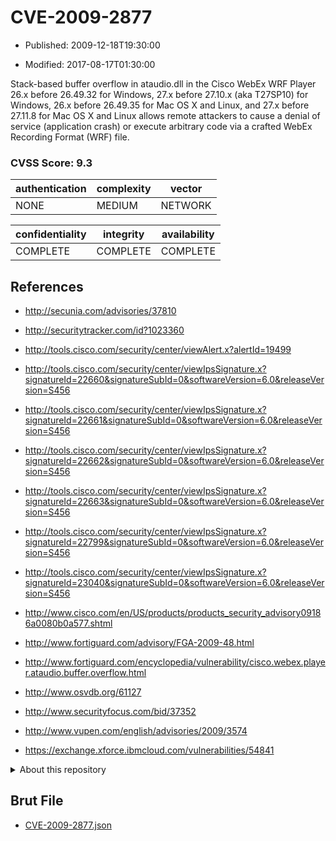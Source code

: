 # CVE-2009-2877

- Published: 2009-12-18T19:30:00

- Modified: 2017-08-17T01:30:00

Stack-based buffer overflow in ataudio.dll in the Cisco WebEx WRF Player 26.x before 26.49.32 for Windows, 27.x before 27.10.x (aka T27SP10) for Windows, 26.x before 26.49.35 for Mac OS X and Linux, and 27.x before 27.11.8 for Mac OS X and Linux allows remote attackers to cause a denial of service (application crash) or execute arbitrary code via a crafted WebEx Recording Format (WRF) file.

### CVSS Score: **9.3**

| authentication | complexity | vector |
| --- | --- | --- |
| NONE | MEDIUM | NETWORK |

| confidentiality | integrity | availability |
| --- | --- | --- |
| COMPLETE | COMPLETE | COMPLETE |

## References

* http://secunia.com/advisories/37810

* http://securitytracker.com/id?1023360

* http://tools.cisco.com/security/center/viewAlert.x?alertId=19499

* http://tools.cisco.com/security/center/viewIpsSignature.x?signatureId=22660&signatureSubId=0&softwareVersion=6.0&releaseVersion=S456

* http://tools.cisco.com/security/center/viewIpsSignature.x?signatureId=22661&signatureSubId=0&softwareVersion=6.0&releaseVersion=S456

* http://tools.cisco.com/security/center/viewIpsSignature.x?signatureId=22662&signatureSubId=0&softwareVersion=6.0&releaseVersion=S456

* http://tools.cisco.com/security/center/viewIpsSignature.x?signatureId=22663&signatureSubId=0&softwareVersion=6.0&releaseVersion=S456

* http://tools.cisco.com/security/center/viewIpsSignature.x?signatureId=22799&signatureSubId=0&softwareVersion=6.0&releaseVersion=S456

* http://tools.cisco.com/security/center/viewIpsSignature.x?signatureId=23040&signatureSubId=0&softwareVersion=6.0&releaseVersion=S456

* http://www.cisco.com/en/US/products/products_security_advisory09186a0080b0a577.shtml

* http://www.fortiguard.com/advisory/FGA-2009-48.html

* http://www.fortiguard.com/encyclopedia/vulnerability/cisco.webex.player.ataudio.buffer.overflow.html

* http://www.osvdb.org/61127

* http://www.securityfocus.com/bid/37352

* http://www.vupen.com/english/advisories/2009/3574

* https://exchange.xforce.ibmcloud.com/vulnerabilities/54841

<details>
<summary>About this repository</summary> 

  This repository is part of the project [Live Hack CVE](https://github.com/Live-Hack-CVE). Main website can be found [www.live-hack.org](https://www.live-hack.org) 
  
  Made by [Sn0wAlice](https://github.com/Sn0wAlice) for the people that care about security and need to have a feed of the latest CVEs. Hope you enjoy it, don't forget to star the repo and follow me on [Twitter](https://twitter.com/Sn0wAlice) and [Github](https://github.com/Sn0wAlice). And that is my [personnal website](https://www.alice-snow.me/)

  - [Home Page](https://github.com/Live-Hack-CVE)
  - [Framework](https://github.com/Live-Hack-CVE/cve-framework)
  - [CVE database](https://github.com/Live-Hack-CVE/full_database)
  - [Changelog](https://github.com/Live-Hack-CVE/Changelog)
</details>

## Brut File

* [CVE-2009-2877.json](https://raw.githubusercontent.com/Live-Hack-CVE/full_database/main/cves/2009/CVE-2009-2877.json)

